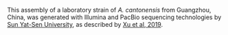 This assembly of a laboratory strain of _A. cantonensis_ from Guangzhou, China, was generated with Illumina and PacBio sequencing technologies by [Sun Yat-Sen University](http://www.sysu.edu.cn/), as described by [Xu et al, 2019](https://pubmed.ncbi.nlm.nih.gov/31751335/).
